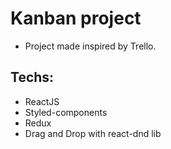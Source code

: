 # Kanban project

- Project made inspired by Trello.

## Techs:
- ReactJS
- Styled-components
- Redux 
- Drag and Drop with react-dnd lib